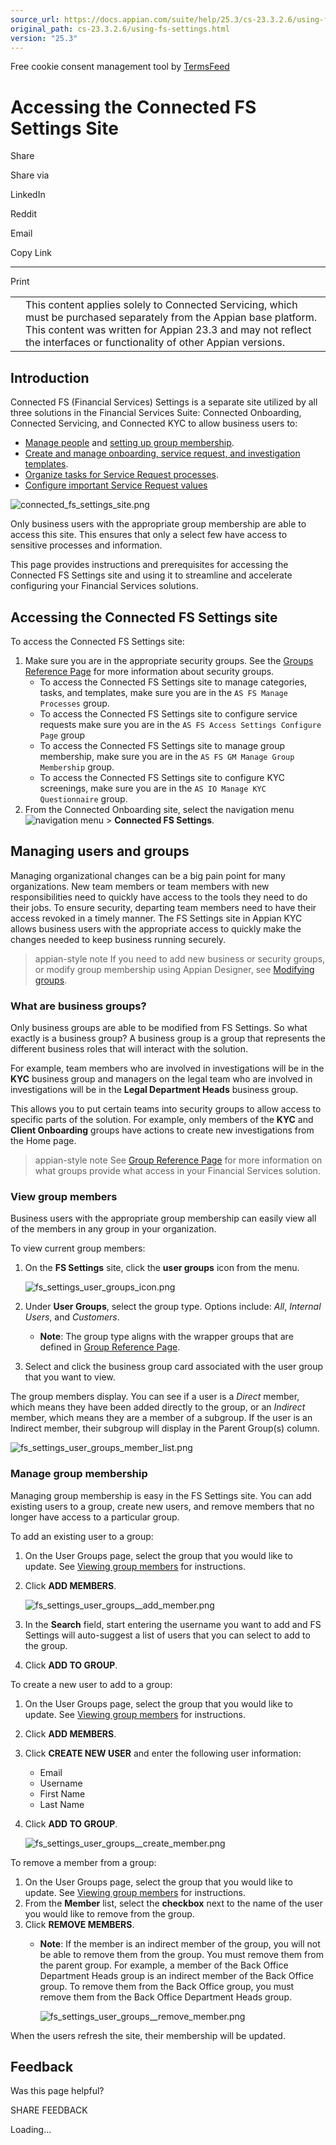 ```yaml
---
source_url: https://docs.appian.com/suite/help/25.3/cs-23.3.2.6/using-fs-settings.html
original_path: cs-23.3.2.6/using-fs-settings.html
version: "25.3"
---
```


Free cookie consent management tool by [TermsFeed](https://www.termsfeed.com/)

# Accessing the Connected FS Settings Site

Share

Share via

LinkedIn

Reddit

Email

Copy Link

* * *

Print

<table><tbody><tr><td><i class="fa fa-check-square-o" aria-hidden="true"></i></td><td>This content applies solely to Connected Servicing, which must be purchased separately from the Appian base platform. This content was written for Appian 23.3 and may not reflect the interfaces or functionality of other Appian versions.</td></tr></tbody></table>

## Introduction

Connected FS (Financial Services) Settings is a separate site utilized by all three solutions in the Financial Services Suite: Connected Onboarding, Connected Servicing, and Connected KYC to allow business users to:

-   [Manage people](#managing-users-and-groups) and [setting up group membership](setting-up-groups.html).
-   [Create and manage onboarding, service request, and investigation templates](setting-up-processes.html).
-   [Organize tasks for Service Request processes](setting-up-processes.html).
-   [Configure important Service Request values](configure-data.html)

![connected_fs_settings_site.png](images/connected_fs_settings_site.png)

Only business users with the appropriate group membership are able to access this site. This ensures that only a select few have access to sensitive processes and information.

This page provides instructions and prerequisites for accessing the Connected FS Settings site and using it to streamline and accelerate configuring your Financial Services solutions.

## Accessing the Connected FS Settings site

To access the Connected FS Settings site:

1.  Make sure you are in the appropriate security groups. See the [Groups Reference Page](groups-reference-page.html) for more information about security groups.
    -   To access the Connected FS Settings site to manage categories, tasks, and templates, make sure you are in the `AS FS Manage Processes` group.
    -   To access the Connected FS Settings site to configure service requests make sure you are in the `AS FS Access Settings Configure Page` group
    -   To access the Connected FS Settings site to manage group membership, make sure you are in the `AS FS GM Manage Group Membership` group.
    -   To access the Connected FS Settings site to configure KYC screenings, make sure you are in the `AS IO Manage KYC Questionnaire` group.
2.  From the Connected Onboarding site, select the navigation menu ![navigation menu](images/onb_process_navigation_menu.png) > **Connected FS Settings**.

## Managing users and groups

Managing organizational changes can be a big pain point for many organizations. New team members or team members with new responsibilities need to quickly have access to the tools they need to do their jobs. To ensure security, departing team members need to have their access revoked in a timely manner. The FS Settings site in Appian KYC allows business users with the appropriate access to quickly make the changes needed to keep business running securely.

> appian-style note If you need to add new business or security groups, or modify group membership using Appian Designer, see [Modifying groups](modifying-groups.html).

### What are business groups?

Only business groups are able to be modified from FS Settings. So what exactly is a business group? A business group is a group that represents the different business roles that will interact with the solution.

For example, team members who are involved in investigations will be in the **KYC** business group and managers on the legal team who are involved in investigations will be in the **Legal Department Heads** business group.

This allows you to put certain teams into security groups to allow access to specific parts of the solution. For example, only members of the **KYC** and **Client Onboarding** groups have actions to create new investigations from the Home page.

> appian-style note See [Group Reference Page](groups-reference-page.html) for more information on what groups provide what access in your Financial Services solution.

### View group members

Business users with the appropriate group membership can easily view all of the members in any group in your organization.

To view current group members:

1.  On the **FS Settings** site, click the **user groups** icon from the menu.

    ![fs_settings_user_groups_icon.png](images/fs_settings_user_groups_icon.png)

2.  Under **User Groups**, select the group type. Options include: _All_, _Internal Users_, and _Customers_.
    -   **Note**: The group type aligns with the wrapper groups that are defined in [Group Reference Page](groups-reference-page.html).
3.  Select and click the business group card associated with the user group that you want to view.

The group members display. You can see if a user is a _Direct_ member, which means they have been added directly to the group, or an _Indirect_ member, which means they are a member of a subgroup. If the user is an Indirect member, their subgroup will display in the Parent Group(s) column.

![fs_settings_user_groups_member_list.png](images/fs_settings_user_groups_member_list.png)

### Manage group membership

Managing group membership is easy in the FS Settings site. You can add existing users to a group, create new users, and remove members that no longer have access to a particular group.

To add an existing user to a group:

1.  On the User Groups page, select the group that you would like to update. See [Viewing group members](#view-group-members) for instructions.
2.  Click **ADD MEMBERS**.

    ![fs_settings_user_groups__add_member.png](images/fs_settings_user_groups__add_member.png)

3.  In the **Search** field, start entering the username you want to add and FS Settings will auto-suggest a list of users that you can select to add to the group.
4.  Click **ADD TO GROUP**.

To create a new user to add to a group:

1.  On the User Groups page, select the group that you would like to update. See [Viewing group members](#view-group-members) for instructions.
2.  Click **ADD MEMBERS**.
3.  Click **CREATE NEW USER** and enter the following user information:
    -   Email
    -   Username
    -   First Name
    -   Last Name
4.  Click **ADD TO GROUP**.

    ![fs_settings_user_groups__create_member.png](images/fs_settings_user_groups__create_member.png)

To remove a member from a group:

1.  On the User Groups page, select the group that you would like to update. See [Viewing group members](#view-group-members) for instructions.
2.  From the **Member** list, select the **checkbox** next to the name of the user you would like to remove from the group.
3.  Click **REMOVE MEMBERS**.
    -   **Note**: If the member is an indirect member of the group, you will not be able to remove them from the group. You must remove them from the parent group. For example, a member of the Back Office Department Heads group is an indirect member of the Back Office group. To remove them from the Back Office group, you must remove them from the Back Office Department Heads group.

        ![fs_settings_user_groups__remove_member.png](images/fs_settings_user_groups__remove_member.png)

When the users refresh the site, their membership will be updated.

## Feedback

Was this page helpful?

SHARE FEEDBACK

Loading...